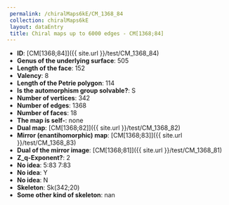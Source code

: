 ```yaml
--- 
 permalink: /chiralMaps6kE/CM_1368_84 
 collection: chiralMaps6kE
 layout: dataEntry
 title: Chiral maps up to 6000 edges - CM[1368;84]
---
```


- **ID**: [CM[1368;84]]({{ site.url }}/test/CM_1368_84)
- **Genus of the underlying surface**: 505
- **Length of the face**: 152
- **Valency**: 8
- **Length of the Petrie polygon**: 114
- **Is the automorphism group solvable?**: S
- **Number of vertices**: 342
- **Number of edges**: 1368
- **Number of faces**: 18
- **The map is self-**: none
- **Dual map**: [CM[1368;82]]({{ site.url }}/test/CM_1368_82)
- **Mirror (enantihomorphic) map**: [CM[1368;83]]({{ site.url }}/test/CM_1368_83)
- **Dual of the mirror image**: [CM[1368;81]]({{ site.url }}/test/CM_1368_81)
- **Z_q-Exponent?**: 2
- **No idea**:  5:83 7:83
- **No idea**: Y
- **No idea**: N
- **Skeleton**: Sk(342;20)
- **Some other kind of skeleton**: nan
